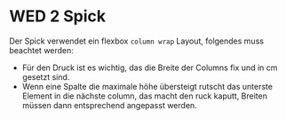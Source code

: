 # WED 2 Spick 

Der Spick verwendet ein flexbox ``column wrap`` Layout, folgendes muss beachtet werden: 

- Für den Druck ist es wichtig, das die Breite der Columns fix und in cm gesetzt sind.
- Wenn eine Spalte die maximale höhe übersteigt rutscht das unterste Element in die nächste column, das macht den ruck kaputt, Breiten müssen dann entsprechend angepasst werden.